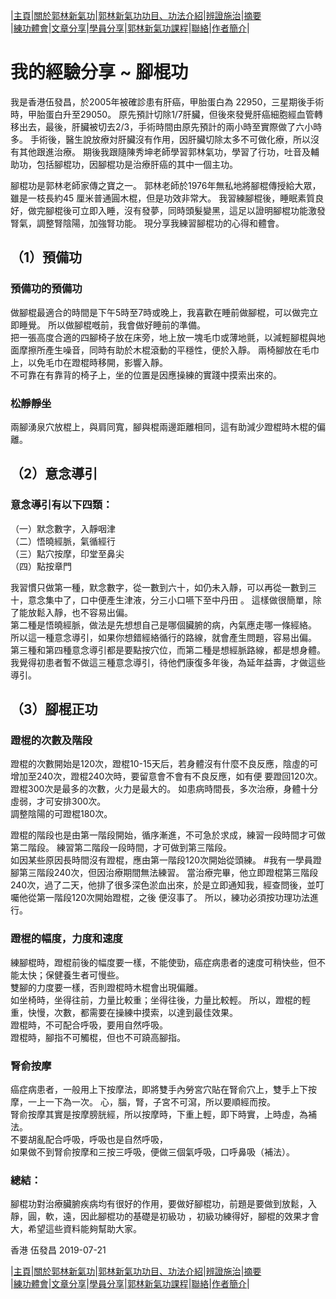 |[主頁](/README.md)|[關於郭林新氣功](/a1.md)|[郭林新氣功功目、功法介紹](/a2.md)|[辨證施治](/a3.md)|[摘要](/a4.md)  
|[練功體會](/a5.md)|[文章分享](/a6.md)|[學員分享](/a7.md)|[郭林新氣功課程](/a8.md)|[聯絡](/a9.md)|[作者簡介](/a10.md)|  

# 我的經驗分享 ~ 腳棍功      

我是香港伍發昌，於2005年被確診患有肝癌，甲胎蛋白為 22950，三星期後手術時，甲胎蛋白升至29050。 原先預計切除1/7肝臟，但後來發覺肝癌細胞經血管轉移出去，最後，肝臟被切去2/3，手術時間由原先預計的兩小時至實際做了六小時多。 手術後，醫生說放療対肝臟沒有作用，因肝臟切除太多不可做化療，所以沒有其他跟進治療。 期後我跟隨陳秀坤老師學習郭林氣功，學習了行功，吐音及輔助功，包括腳棍功，因腳棍功是治療肝癌的其中一個主功。  

腳棍功是郭林老師家傳之寶之一。 郭林老師於1976年無私地將腳棍傳授給大眾，雖是一枝長約45 厘米普通圓木棍，但是功效非常大。 我習練腳棍後，睡眠素質良好，做完腳棍後可立即入睡，沒有發夢，同時頭髮變黑，這足以證明腳棍功能激發腎氣，調整腎陰陽，加強腎功能。 現分享我練習腳棍功的心得和體會。  

## （1）預備功  

### 預備功的預備功  

做腳棍最適合的時間是下午5時至7時或晚上，我喜歡在睡前做腳棍，可以做完立即睡覺。 所以做腳棍嘅前，我會做好睡前的準備。  
把一張高度合適的四腳椅子放在床旁，地上放一塊毛巾或薄地氈，以減輕腳棍與地面摩擦所產生噪音，同時有助於木棍滾動的平穩性，便於入靜。 兩椅腳放在毛巾上，以免毛巾在蹬棍時移開，影響入靜。  
不可靠在有靠背的椅子上，坐的位置是因應操練的實踐中摸索出來的。  

### 松靜靜坐  

兩腳湧泉穴放棍上，與肩同寬，腳與棍兩邊距離相同，這有助減少蹬棍時木棍的偏離。  

## （2）意念導引  

### 意念導引有以下四類：  

（一）默念數字，入靜咽津  
（二）悟曉經脈，氣循經行  
（三）點穴按摩，印堂至鼻尖  
（四）點按章門  

我習慣只做第一種，默念數字，從一數到六十，如仍未入靜，可以再從一數到三十，意念集中了，口中便產生津液，分三小口嚥下至中丹田 。 這樣做很簡單，除了能放鬆入靜，也不容易出偏。  
第二種是悟曉經脈，做法是先想想自己是哪個臟腑的病，內氣應走哪一條經絡。 所以這一種意念導引，如果你想錯經絡循行的路線，就會產生問題，容易出偏。  
第三種和第四種意念導引都是要點按穴位，而第二種是想經脈路線，都是想身體。 我覺得初患者暫不做這三種意念導引，待他們康復多年後，為延年益壽，才做這些導引。  

## （3）腳棍正功  

### 蹬棍的次數及階段  

蹬棍的次數開始是120次，蹬棍10-15天后，若身體沒有什麼不良反應，陰虛的可增加至240次，蹬棍240次時，要留意會不會有不良反應，如有便 要蹬回120次。  
蹬棍300次是最多的次數，火力是最大的。 如患病時間長，多次治療，身體十分虛弱，才可安排300次。  
調整陰陽的可蹬棍180次。  

蹬棍的階段也是由第一階段開始，循序漸進，不可急於求成，練習一段時間才可做第二階段。 練習第二階段一段時間，才可做到第三階段。  
如因某些原因長時間沒有蹬棍，應由第一階段120次開始從頭練。 
#我有一學員蹬腳第三階段240次，但因治療期間無法練習。 當治療完畢，他立即蹬棍第三階段240次，過了二天，他排了很多深色淤血出來，於是立即通知我，經查問後，並叮囑他從第一階段120次開始蹬棍，之後 便沒事了。 所以，練功必須按功理功法進行。  

### 蹬棍的幅度，力度和速度    

練腳棍時，蹬棍前後的幅度要一樣，不能使勁，癌症病患者的速度可稍快些，但不能太快；保健養生者可慢些。  
雙腳的力度要一樣，否則蹬棍時木棍會出現偏離。  
如坐椅時，坐得往前，力量比較重；坐得往後，力量比較輕。 所以，蹬棍的輕重，快慢，次數，都需要在操練中摸索，以達到最佳效果。  
蹬棍時，不可配合呼吸，要用自然呼吸。  
蹬棍時，腳指不可觸棍，但也不可蹺高腳指。  

### 腎俞按摩  

癌症病患者，一般用上下按摩法，即將雙手內勞宮穴貼在腎俞穴上，雙手上下按摩，一上一下為一次。 心，腦，腎，子宮不可瀉，所以要順經而按。  
腎俞按摩其實是按摩膀胱經，所以按摩時，下重上輕，即下時實，上時虛，為補法。  
不要胡亂配合呼吸，呼吸也是自然呼吸，   
如果做不到腎俞按摩和三按三呼吸，便做三個氣呼吸，口呼鼻吸（補法）。    

### 總結：  
腳棍功對治療臟腑疾病均有很好的作用，要做好腳棍功，前題是要做到放鬆，入靜，圓，軟，遠，因此腳棍功的基礎是初級功 ，初級功練得好，腳棍的效果才會大，希望這些資料能夠幫助大家。  

香港 伍發昌 2019-07-21  

|[主頁](/README.md)|[關於郭林新氣功](/a1.md)|[郭林新氣功功目、功法介紹](/a2.md)|[辨證施治](/a3.md)|[摘要](/a4.md)  
|[練功體會](/a5.md)|[文章分享](/a6.md)|[學員分享](/a7.md)|[郭林新氣功課程](/a8.md)|[聯絡](/a9.md)|[作者簡介](/a10.md)| 
